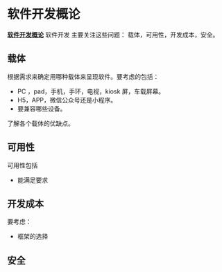 # 软件开发概论
**[软件开发概论](coding-summary.md)**
软件开发 主要关注这些问题： 载体，可用性，开发成本，安全。

## 载体
根据需求来确定用哪种载体来呈现软件。要考虑的包括：
* PC ，pad，手机，手环，电视，kiosk 屏，车载屏幕。
* H5，APP，微信公众号还是小程序。
* 要兼容哪些设备。

了解各个载体的优缺点。

## 可用性
可用性包括
* 能满足要求

## 开发成本
要考虑：
* 框架的选择

## 安全
